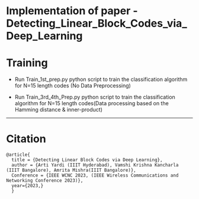 # Implementation of paper - Detecting_Linear_Block_Codes_via_Deep_Learning


# Training

+ Run  Train_1st_prep.py python script to train the classification algorithm for N=15 length codes (No Data Preprocessing) 

+ Run Train_3rd_4th_Prep.py python script to train the classification algorithm for N=15 length codes(Data processing based on the Hamming distance & inner-product)

***

# Citation
```
@article{
  title = {Detecting Linear Block Codes via Deep Learning},
  author = {Arti Yardi (IIIT Hyderabad), Vamshi Krishna Kancharla (IIIT Bangalore), Amrita Mishra(IIIT Bangalore)},
  Conference = {IEEE WCNC 2023, (IEEE Wireless Communications and Networking Conference 2023)},
  year={2023,}
  }
```
